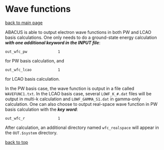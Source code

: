 # Wave functions

[back to main page](../../README.md)


ABACUS is able to output electron wave functions in both PW and LCAO basis calculations. One only needs to do a ground-state energy calculation ***with one additional keyword in the INPUT file***:

```
out_wfc_pw              1
```
for PW basis calculation, and

```
out_wfc_lcao            1
```
for LCAO basis calculation.

In the PW basis case, the wave function is output in a file called `WAVEFUNC1.txt`. In the LCAO basis case, several `LOWF_K_#.dat` files will be output in multi-k calculation and `LOWF_GAMMA_S1.dat` in gamma-only calculation. One can also choose to output real-space wave function in PW basis calculation with the ***key word***:

```
out_wfc_r               1
```

After calculation, an additional directory named `wfc_realspace` will appear in the `OUT.$system` directory.


[back to top](#Wavefunction)